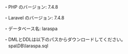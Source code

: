 ・PHP のバージョン: 7.4.8

・Laravel のバージョン: 7.4.8

・データベース名: laraspa

・DMLとDDLは以下のパスからダウンロードしてください。
　spa\DB\laraspa.sql
